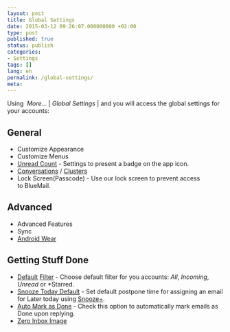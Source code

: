 ```yaml
---
layout: post
title: Global Settings
date: 2015-03-12 09:26:07.000000000 +02:00
type: post
published: true
status: publish
categories:
- Settings
tags: []
lang: en
permalink: /global-settings/
meta:
---
```


Using  *More...* \| *Global Settings* \| and you will access the global settings for your accounts:

## General

* Customize Appearance
* Customize Menus
* [Unread Count](/unread-count-badge-app-icon/) - Settings to present a badge on the app icon.
* [Conversations](/blue-mail-conversations-support/) / [Clusters](/what-are-clusters-and-how-to-use-them/)
* Lock Screen(Passcode) - Use our lock screen to prevent access to BlueMail.

## Advanced

* Advanced Features
* Sync
* [Android Wear](/android-wear-bluemail/)

## Getting Stuff Done

* [Default](/top-bar-left-triangle-menu/) [Filter](/top-bar-left-triangle-menu/) - Choose default filter for you accounts: *All*, *Incoming*, *Unread* or *Starred.
* [Snooze Today Default](/default-to-assign-an-email/) - Set default postpone time for assigning an email for Later today using [Snooze+](/how-to-configure-the-bottom-bar-actions/).
* [Auto Mark as Done](/mark-as-done/) - Check this option to automatically mark emails as Done upon replying.
* [Zero Inbox Image](/reach-a-zero-inbox/)